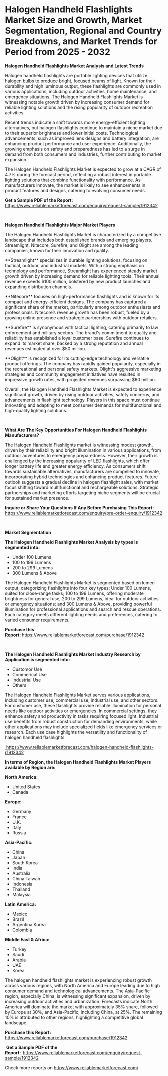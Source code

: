 <p><h1>Halogen Handheld Flashlights Market Size and Growth, Market Segmentation, Regional and Country Breakdowns, and Market Trends for Period from 2025 -  2032</h1></p><p><strong>Halogen Handheld Flashlights Market Analysis and Latest Trends</strong></p>
<p><p>Halogen handheld flashlights are portable lighting devices that utilize halogen bulbs to produce bright, focused beams of light. Known for their durability and high luminous output, these flashlights are commonly used in various applications, including outdoor activities, home maintenance, and emergency situations. The Halogen Handheld Flashlights Market is witnessing notable growth driven by increasing consumer demand for reliable lighting solutions and the rising popularity of outdoor recreation activities.</p><p>Recent trends indicate a shift towards more energy-efficient lighting alternatives, but halogen flashlights continue to maintain a niche market due to their superior brightness and lower initial costs. Technological advancements, such as improved lens designs and battery integration, are enhancing product performance and user experience. Additionally, the growing emphasis on safety and preparedness has led to a surge in demand from both consumers and industries, further contributing to market expansion.</p><p>The Halogen Handheld Flashlights Market is expected to grow at a CAGR of 4.7% during the forecast period, reflecting a robust interest in portable lighting solutions that combine functionality with performance. As manufacturers innovate, the market is likely to see enhancements in product features and designs, catering to evolving consumer needs.</p></p>
<p><strong>Get a Sample PDF of the Report:&nbsp;</strong> <a href="https://www.reliablemarketforecast.com/enquiry/request-sample/1912342?utm_campaign=2195&utm_medium=2&utm_source=Github&utm_content=ia&utm_term=13022025&utm_id=halogen-handheld-flashlights">https://www.reliablemarketforecast.com/enquiry/request-sample/1912342</a></p>
<p>&nbsp;</p>
<p><strong>Halogen Handheld Flashlights Major Market Players</strong></p>
<p><p>The Halogen Handheld Flashlights Market is characterized by a competitive landscape that includes both established brands and emerging players. Streamlight, Nitecore, Surefire, and Olight are among the leading companies, known for their innovation and quality.</p><p>**Streamlight** specializes in durable lighting solutions, focusing on tactical, outdoor, and industrial markets. With a strong emphasis on technology and performance, Streamlight has experienced steady market growth driven by increasing demand for reliable lighting tools. Their annual revenue exceeds $100 million, bolstered by new product launches and expanding distribution channels.</p><p>**Nitecore** focuses on high-performance flashlights and is known for its compact and energy-efficient designs. The company has captured a significant share of the market, particularly among outdoor enthusiasts and professionals. Nitecore’s revenue growth has been robust, fueled by a growing online presence and strategic partnerships with outdoor retailers.</p><p>**Surefire** is synonymous with tactical lighting, catering primarily to law enforcement and military sectors. The brand's commitment to quality and reliability has established a loyal customer base. Surefire continues to expand its market share, backed by a strong reputation and annual revenues estimated at over $50 million.</p><p>**Olight** is recognized for its cutting-edge technology and versatile product offerings. The company has rapidly gained popularity, especially in the recreational and personal safety markets. Olight's aggressive marketing strategies and community engagement initiatives have resulted in impressive growth rates, with projected revenues surpassing $60 million.</p><p>Overall, the Halogen Handheld Flashlights Market is expected to experience significant growth, driven by rising outdoor activities, safety concerns, and advancements in flashlight technology. Players in this space must continue innovating and adapting to meet consumer demands for multifunctional and high-quality lighting solutions.</p></p>
<p>&nbsp;</p>
<p><strong>What Are The Key Opportunities For Halogen Handheld Flashlights Manufacturers?</strong></p>
<p><p>The Halogen Handheld Flashlights market is witnessing modest growth, driven by their reliability and bright illumination in various applications, from outdoor adventures to emergency preparedness. However, their growth is challenged by the increasing popularity of LED flashlights, which offer longer battery life and greater energy efficiency. As consumers shift towards sustainable alternatives, manufacturers are compelled to innovate, incorporating hybrid technologies and enhancing product features. Future outlook suggests a gradual decline in halogen flashlight sales, with market focus shifting toward multifunctional and rechargeable solutions. Strategic partnerships and marketing efforts targeting niche segments will be crucial for sustained market presence.</p></p>
<p><strong>Inquire or Share Your Questions If Any Before Purchasing This Report:</strong> <a href="https://www.reliablemarketforecast.com/enquiry/pre-order-enquiry/1912342?utm_campaign=2195&utm_medium=2&utm_source=Github&utm_content=ia&utm_term=13022025&utm_id=halogen-handheld-flashlights">https://www.reliablemarketforecast.com/enquiry/pre-order-enquiry/1912342</a></p>
<p>&nbsp;</p>
<p><strong>Market Segmentation</strong></p>
<p><strong>The Halogen Handheld Flashlights Market Analysis by types is segmented into:</strong></p>
<p><ul><li>Under 100 Lumens</li><li>100 to 199 Lumens</li><li>200 to 299 Lumens</li><li>300 Lumens & Above</li></ul></p>
<p><p>The Halogen Handheld Flashlights Market is segmented based on lumen output, categorizing flashlights into four key types: Under 100 Lumens, suited for close-range tasks; 100 to 199 Lumens, offering moderate brightness for general use; 200 to 299 Lumens, ideal for outdoor activities or emergency situations; and 300 Lumens & Above, providing powerful illumination for professional applications and search and rescue operations. Each category meets different lighting needs and preferences, catering to varied consumer requirements.</p></p>
<p><strong>Purchase this Report:&nbsp;</strong><a href="https://www.reliablemarketforecast.com/purchase/1912342?utm_campaign=2195&utm_medium=2&utm_source=Github&utm_content=ia&utm_term=13022025&utm_id=halogen-handheld-flashlights">https://www.reliablemarketforecast.com/purchase/1912342</a></p>
<p>&nbsp;</p>
<p><strong>The Halogen Handheld Flashlights Market Industry Research by Application is segmented into:</strong></p>
<p><ul><li>Customor Use</li><li>Commerical Use</li><li>Industrial Use</li><li>Others</li></ul></p>
<p><p>The Halogen Handheld Flashlights Market serves various applications, including customer use, commercial use, industrial use, and other sectors. For customer use, these flashlights provide reliable illumination for personal needs like outdoor activities or emergencies. In commercial settings, they enhance safety and productivity in tasks requiring focused light. Industrial use benefits from robust construction for demanding environments, while other applications may include specialized fields like emergency services or research. Each use case highlights the versatility and functionality of halogen handheld flashlights.</p></p>
<p><a href="https://www.reliablemarketforecast.com/halogen-handheld-flashlights-r1912342?utm_campaign=2195&utm_medium=2&utm_source=Github&utm_content=ia&utm_term=13022025&utm_id=halogen-handheld-flashlights">&nbsp;https://www.reliablemarketforecast.com/halogen-handheld-flashlights-r1912342</a></p>
<p><strong>In terms of Region, the Halogen Handheld Flashlights Market Players available by Region are:</strong></p>
<p>
    <p> <strong> North America: </strong>
        <ul>
            <li>United States</li>
            <li>Canada</li>
        </ul>
        </p> 
    <p> <strong> Europe: </strong>
        <ul>
            <li>Germany</li>
            <li>France</li>
            <li>U.K.</li>
            <li>Italy</li>
            <li>Russia</li>
        </ul>
        </p> 
    <p> <strong> Asia-Pacific: </strong>
        <ul>
            <li>China</li>
            <li>Japan</li>
            <li>South Korea</li>
            <li>India</li>
            <li>Australia</li>
            <li>China Taiwan</li>
            <li>Indonesia</li>
            <li>Thailand</li>
            <li>Malaysia</li>
        </ul>
        </p> 
    <p> <strong> Latin America: </strong>
        <ul>
            <li>Mexico</li>
            <li>Brazil</li>
            <li>Argentina Korea</li>
            <li>Colombia</li>
        </ul>
        </p> 
    <p> <strong> Middle East & Africa: </strong>
        <ul>
            <li>Turkey</li>
            <li>Saudi</li>
            <li>Arabia</li>
            <li>UAE</li>
            <li>Korea</li>
        </ul>
    </p>
    </p>
<p><p>The halogen handheld flashlights market is experiencing robust growth across various regions, with North America and Europe leading due to high consumer demand and technological advancements. The Asia-Pacific region, especially China, is witnessing significant expansion, driven by increasing outdoor activities and urbanization. Forecasts indicate North America will dominate the market with approximately 35% share, followed by Europe at 30%, and Asia-Pacific, including China, at 25%. The remaining 10% is attributed to other regions, highlighting a competitive global landscape.</p></p>
<p><strong>Purchase this Report: </strong><a href="https://www.reliablemarketforecast.com/purchase/1912342?utm_campaign=2195&utm_medium=2&utm_source=Github&utm_content=ia&utm_term=13022025&utm_id=halogen-handheld-flashlights">https://www.reliablemarketforecast.com/purchase/1912342</a></p>
<p>&nbsp;<strong>Get a Sample PDF of the Report:&nbsp;&nbsp;</strong><a href="https://www.reliablemarketforecast.com/enquiry/request-sample/1912342?utm_campaign=2195&utm_medium=2&utm_source=Github&utm_content=ia&utm_term=13022025&utm_id=halogen-handheld-flashlights">https://www.reliablemarketforecast.com/enquiry/request-sample/1912342</a></p>
<p><strong></strong></p>
<p>Check more reports on <a href="https://www.reliablemarketforecast.com/?utm_campaign=2195&utm_medium=2&utm_source=Github&utm_content=ia&utm_term=13022025&utm_id=halogen-handheld-flashlights">https://www.reliablemarketforecast.com/</a></p>